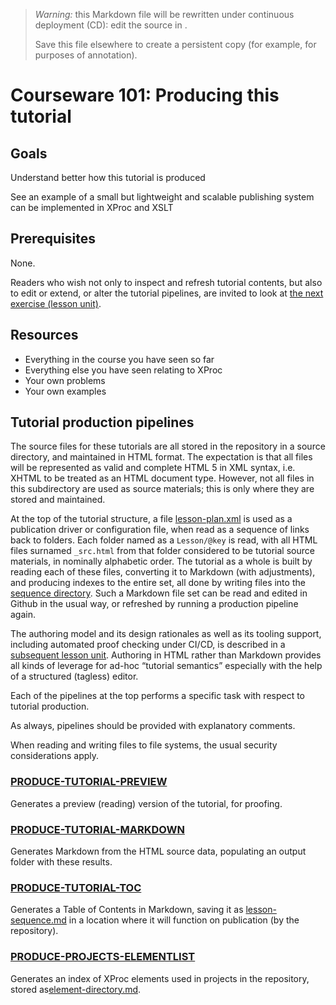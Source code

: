 

> *Warning:* this Markdown file will be rewritten under continuous deployment (CD): edit the source in [](../../..).
> 
> Save this file elsewhere to create a persistent copy (for example, for purposes of annotation).

# Courseware 101: Producing this tutorial

## Goals

Understand better how this tutorial is produced

See an example of a small but lightweight and scalable publishing system can be implemented in XProc and XSLT

## Prerequisites

None.

Readers who wish not only to inspect and refresh tutorial contents, but also to edit or extend, or alter the tutorial pipelines, are invited to look at [the next                exercise (lesson unit)](courseware_219.md).

## Resources

* Everything in the course you have seen so far
* Everything else you have seen relating to XProc
* Your own problems
* Your own examples

## Tutorial production pipelines

The source files for these tutorials are all stored in the repository in a source directory, and maintained in HTML format. The expectation is that all files will be represented as valid and complete HTML 5 in XML syntax, i.e. XHTML to be treated as an HTML document type. However, not all files in this subdirectory are used as source materials; this is only where they are stored and maintained.

At the top of the tutorial structure, a file [lesson-plan.xml](../../lesson-plan.xml) is used as a publication driver or configuration file, when read as a sequence of links back to folders. Each folder named as a `Lesson/@key` is read, with all HTML files surnamed `_src.html` from that folder considered to be tutorial source materials, in nominally alphabetic order. The tutorial as a whole is built by reading each of these files, converting it to Markdown (with adjustments), and producing indexes to the entire set, all done by writing files into the [sequence directory](sequence/). Such a Markdown file set can be read and edited in Github in the usual way, or refreshed by running a production pipeline again.

The authoring model and its design rationales as well as its tooling support, including automated proof checking under CI/CD, is described in a [subsequent                lesson unit](courseware_219.md). Authoring in HTML rather than Markdown provides all kinds of leverage for ad-hoc &ldquo;tutorial semantics&rdquo; especially with the help of a structured (tagless) editor.

Each of the pipelines at the top performs a specific task with respect to tutorial production.

As always, pipelines should be provided with explanatory comments.

When reading and writing files to file systems, the usual security considerations apply.

### [PRODUCE-TUTORIAL-PREVIEW](../../PRODUCE-TUTORIAL-PREVIEW.xpl)

Generates a preview (reading) version of the tutorial, for proofing.

### [PRODUCE-TUTORIAL-MARKDOWN](../../PRODUCE-TUTORIAL-MARKDOWN.xpl)

Generates Markdown from the HTML source data, populating an output folder with these results.

### [PRODUCE-TUTORIAL-TOC](../../PRODUCE-TUTORIAL-TOC.xpl)

Generates a Table of Contents in Markdown, saving it as [lesson-sequence.md](../../sequence/lesson-sequence.md) in a location where it will function on publication (by the repository).

### [PRODUCE-PROJECTS-ELEMENTLIST](../../PRODUCE-PROJECTS-ELEMENTLIST.xpl)

Generates an index of XProc elements used in projects in the repository, stored as[element-directory.md](../../sequence/element-directory.md).
